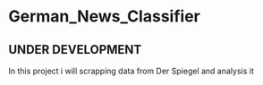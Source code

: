 # German_News_Classifier
## UNDER DEVELOPMENT
In this project i will scrapping data from Der Spiegel and analysis it
